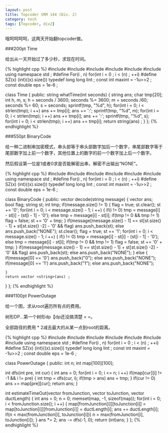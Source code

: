 ```yaml
---
layout: post
title: Topcoder SRM 144 (Div. 2)
category: tech
tags: [Topcoder, div2]
---
```


哦呵呵呵呵，这两天开始翻topcoder做。

###200pt Time

给出从一天开始过了多少秒，求现在时间。

{% highlight cpp %}
#include <cstdio>
#include <iostream>
#include <cstring>
#include <algorithm>
#include <cmath>
#include <vector>
using namespace std ;
#define For(i , n) for(int i = 0 ; i < (n) ; ++i)
#define SZ(x)  (int)((x).size())
typedef long long lint ;
const int maxint = -1u>>2 ;
const double eps = 1e-6 ;
 

class Time
{
public:
string whatTime(int seconds)
{
	string ans;
	char tmp[20];
	int h, m, s;
	h = seconds / 3600;
	seconds %= 3600;
	m = seconds /60;
	seconds %= 60;
	s = seconds;
	sprintf(tmp, "%d", h);
	for(int i = 0; i < strlen(tmp); i ++)
		ans += tmp[i];
	ans += ':';
	sprintf(tmp, "%d", m);
	for(int i = 0; i < strlen(tmp); i ++)
		ans += tmp[i];
	ans += ':';
	sprintf(tmp, "%d", s);
	for(int i = 0; i < strlen(tmp); i ++)
		ans += tmp[i];
	return string(ans) ;
}
};
{% endhighlight %}

###550pt BinaryCode

给一种二进制串加密模式，串头部等于串头部数字加后一个数字，串尾部数字等于尾部数字加上前一个数字，其他位置上的数字的前一个数字加上后一个数字。

然后假设第一位是1或者0求是否能解密出串，解密不出输出“NONE”。

{% highlight cpp %}
#include <cstdio>
#include <iostream>
#include <cstring>
#include <algorithm>
#include <cmath>
#include <vector>
using namespace std ;
#define For(i , n) for(int i = 0 ; i < (n) ; ++i)
#define SZ(x)  (int)((x).size())
typedef long long lint ;
const int maxint = -1u>>2 ;
const double eps = 1e-6 ;
 

class BinaryCode
{
public:
vector <string> decode(string message)
{
	vector <string> ans;
	bool flag;
	string st;
	int tmp;
	if(message.size() != 1)
	{
		flag = true;
		st.clear();
		st += '0';
		for(int i = 0; i < message.size() - 1; i ++)
		{
			if(i != 0)
				tmp = message[i] - st[i] - (st[i - 1] - '0');
			else
				tmp = message[i] - st[i];
			if(tmp != 0 && tmp != 1)	flag = false;
			st += '0' + tmp;
		}
		if(message[message.size() - 1] == st[st.size() - 1] + st[st.size() -2] - '0' && flag)
			ans.push_back(st);
		else
			ans.push_back("NONE");
		st.clear();
		flag = true;
		st += '1';
		for(int i = 0; i < message.size() - 1; i ++)
		{
			if(i != 0)
				tmp = message[i] - st[i] - (st[i - 1] - '0');
			else
				tmp = message[i] - st[i];
			if(tmp != 0 && tmp != 1) flag = false;
			st += '0' + tmp;
		}
		if(message[message.size() - 1] == st[st.size() - 1] + st[st.size() -2] - '0' && flag)
			ans.push_back(st);
		else
			ans.push_back("NONE");
	}
	else
	{
		if(message[0] == '0')
			ans.push_back("0");
		else
			ans.push_back("NONE");
		if(message[0] == '1')
			ans.push_back("1");
		else
			ans.push_back("NONE");

	}
	return vector <string>(ans) ;
}
};
{% endhighlight %}

###1100pt PowerOutage

给一个图，求从root遍历所有点的费用。

树形DP...第一个树形dp【dp还没搞清楚 = =。

全部路径的费用 * 2减去最大的从某一点到root的距离。

{% highlight cpp %}
#include <cstdio>
#include <iostream>
#include <cstring>
#include <algorithm>
#include <cmath>
#include <vector>
#include <stack>
using namespace std ;
#define For(i , n) for(int i = 0 ; i < (n) ; ++i)
#define SZ(x)  (int)((x).size())
typedef long long lint ;
const int maxint = -1u>>2 ;
const double eps = 1e-6 ;

class PowerOutage
{
public:
int n;
int map[100][100];

int dfs(int pre, int cur)
{
	int ans = 0;
	for(int i = 0; i <= n; i ++)
		if(map[cur][i] != -1 && i != pre)
		{
			int tmp = dfs(cur, i);
			if(tmp > ans) ans = tmp;
		}
	if(cur != 0) ans += map[pre][cur];
	return ans;
}

int estimateTimeOut(vector <int> fromJunction, vector <int> toJunction, vector <int> ductLength)
{
	int ans = 0;
	n = 0;
	memset(map, -1, sizeof(map));
	for(int i = 0; i < fromJunction.size(); i ++)
	{
		map[fromJunction[i]][toJunction[i]] = map[toJunction[i]][fromJunction[i]] = ductLength[i];
		ans += ductLength[i];
		if(n < max(fromJunction[i], toJunction[i]))
				n = max(fromJunction[i], toJunction[i]);
	}
	ans *= 2;
	ans -= dfs(-1, 0);
	return (int)ans;
}
};
{% endhighlight %}
